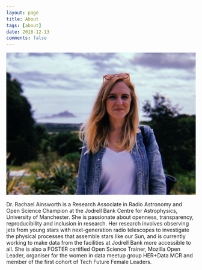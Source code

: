 ```yaml
---
layout: page
title: About
tags: [about]
date: 2018-12-13
comments: false
---
```


![](https://raw.githubusercontent.com/rainsworth/rainsworth.github.io/master/assets/img/about.jpg)

Dr. Rachael Ainsworth is a Research Associate in Radio Astronomy and Open Science Champion at the Jodrell Bank Centre for Astrophysics, University of Manchester. She is passionate about openness, transparency, reproducibility and inclusion in research. Her research involves observing jets from young stars with next-generation radio telescopes to investigate the physical processes that assemble stars like our Sun, and is currently working to make data from the facilities at Jodrell Bank more accessible to all. She is also a FOSTER certified Open Science Trainer, Mozilla Open Leader, organiser for the women in data meetup group HER+Data MCR and member of the first cohort of Tech Future Female Leaders.
